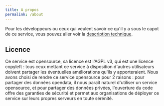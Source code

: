 ```yaml
---
title: A propos
permalink: /about
---
```


Pour les développeurs ou ceux qui veulent savoir ce qu'il y a sous le capot de ce service, vous pouvez aller voir la [description technique](technical-overview.md).

## Licence
Ce service est opensource, sa licence est l'AGPL v3, qui est une licence copyleft : tous ceux mettant ce service à disposition d'autres utilisateurs doivent partager les éventuelles améliorations qu'ils y apporteraient. Nous avons choisi de rendre ce service opensource pour 2 raisons : pour partager des données opendata, il nous paraît naturel d'utiliser un service opensource, et pour partager des données privées, l'ouverture du code offre des garanties de sécurité et permet aux organisations de déployer ce service sur leurs propres serveurs en toute sérénité.
